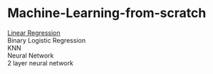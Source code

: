 # Machine-Learning-from-scratch
[Linear Regression](https://github.com/deepralhan26/Machine-Learning-from-scratch/blob/master/linear%20reg%20class%20from%20scratch.ipynb) <br>
Binary Logistic Regression <br>
KNN <br>
Neural Network <br>
2 layer neural network <br>
